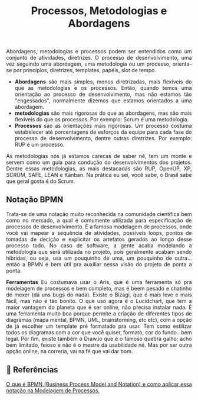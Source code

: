 # <center> Processos, Metodologias e Abordagens
<br>
<div align="justify">

Abordagens, metodologias e processos podem ser entendidos como um conjunto de atividades, diretrizes. O processo de desenvolvimento, uma vez seguindo uma abordagem, uma metodologia ou um processo, orienta-se por princípios, diretrizes, templates, papéis, slot de tempo.

* **Abordagens** são mais simples, menos diretrizadas, mais flexíveis do que as metodologias e os processos. Então, quando temos uma orientação ao processo de desenvolvimento, mas não estamos tão "engessados", normalmente dizemos que estamos orientados a uma abordagem.
* **metodologias** são mais rigorosas do que as abordagens, mas são mais flexíveis do que os processos. Por exemplo: Scrum é uma metodologia.
* **Processos** são as orientações mais rigorosas. Um processo costuma estabelecer até porcentagens de esforços da equipe para cada fase do processo de desenvolvimento, dentre outras diretrizes. Por exemplo: RUP é um processo.

As metodologias nós já estamos carecas de saber né, tem um monte e servem como um guia para condução do desenvolvimentos dos projetos. Dentre essas metodologias, as mais destacadas são RUP, OpenUP, XP, SCRUM, SAFE, LEAN e Kanban. Na prática eu sei, você sabe, o Brasil sabe que geral gosta é do Scrum.

## Notação BPMN

Trata-se de uma notação muito reconhecida na comunidade científica bem como no mercado, a qual é comumente utilizada para especificação de processos de desenvolvimento. É a famosa modelagem de processos, onde você vai mapear a sequência de atividades, possíveis loops, pontos de tomadas de decição e explicitar os artefatos gerados ao longo desse processo todo. No caso de software, a gente acaba modelando a metodologia que será utilizada no projeto, pois geralmente acabam sendo híbridas, ou seja, usa um pouquinho de uma, um pouquinho de outra... então a BPMN é bem útil pra auxiliar nessa visão do projeto de ponta a ponta.

**Ferramentas**
Eu costumava usar o Aris, que é uma ferramenta só pra modelagem de processos e bem completo, mas é beem pesado e chatinho de mexer (dá uns bugs do nada). Existe o Bizagi, que é mais leve e mais fácil, mas não é tão bonito. O que uso agora é o Lucidchart, que tem a maior vantagem do planeta que é ser online, não precisa instalar nada. É uma ferramenta muito boa porque permite a criação de diferentes tipos de diagramas (mapa mental, BPMN, UML,  brainstorming, etc etc), com a opção de já escolher um template pré formatado pra usar. Tem como estilizar todos os diagramas com a cor que você quiser, formato, cor do fundo.. bem legal. Por fim, existe também o Draw.io que é o famoso quebra galho; acho bem limitado, feioso e não é o mestre da usabilidade né. Mas por ser outra opção online, na correria, vai na fé que vai dar bom.


## 📌 Referências

[O que é BPMN (Business Process Model and Notation) e como aplicar essa notação na Modelagem de Processos.](https://www.euax.com.br/2017/02/o-que-e-bpmn-business-process-model-and-notation/)